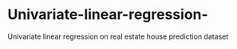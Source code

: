 # Univariate-linear-regression-
Univariate linear regression on real estate house prediction dataset

